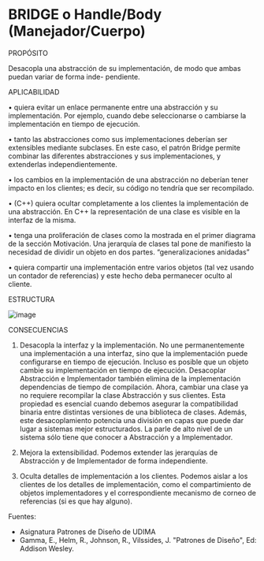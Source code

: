 <h1>BRIDGE  o Handle/Body (Manejador/Cuerpo)</h1>

PROPÓSITO

Desacopla una abstracción de su implementación, de modo que ambas puedan variar de forma inde- pendiente.

APLICABILIDAD

• quiera evitar un enlace permanente entre una abstracción y su implementación. Por ejemplo, cuando debe seleccionarse o cambiarse la implementación en tiempo de ejecución.

• tanto las abstracciones como sus implementaciones deberían ser extensibles mediante subclases. En este caso, el patrón Bridge permite combinar las diferentes abstracciones y sus implementaciones, y extenderlas independientemente.

• los cambios en la implementación de una abstracción no deberían tener impacto en los clientes; es decir, su código no tendría que ser recompilado.

• (C++) quiera ocultar completamente a los clientes la implementación de una abstracción. En C++ la representación de una clase es visible en la interfaz de la misma.

• tenga una proliferación de clases como la mostrada en el primer diagrama de la sección Motivación. Una jerarquía de clases tal pone de manifiesto la necesidad de dividir un objeto en dos partes. “generalizaciones anidadas” 

• quiera compartir una implementación entre varios objetos (tal vez usando un contador de referencias) y este hecho deba permanecer oculto al cliente. 


ESTRUCTURA

![image](https://user-images.githubusercontent.com/52029674/198878643-9f1eb0bb-7be2-4a60-92fd-2ae34ad9ee50.png)


CONSECUENCIAS

1. Desacopla la interfaz y la implementación. No une permanentemente una implementación a una interfaz, sino que la implementación puede configurarse en tiempo de ejecución. Incluso es posible que un objeto cambie su implementación en tiempo de ejecución.
Desacoplar Abstracción e Implementador también elimina de la implementación dependencias de tiempo de compilación. Ahora, cambiar una clase ya no requiere recompilar la clase Abstracción y sus clientes. Esta propiedad es esencial cuando debemos asegurar la compatibilidad binaria entre distintas versiones de una biblioteca de clases.
Además, este desacoplamiento potencia una división en capas que puede dar lugar a sistemas mejor estructurados. La parle de alto nivel de un sistema sólo tiene que conocer a Abstracción y a Implementador.

2. Mejora la extensibilidad. Podemos extender las jerarquías de Abstracción y de Implementador de forma independiente.

3. Oculta detalles de implementación a los clientes. Podemos aislar a los clientes de los detalles de implementación, como el compartimiento de objetos implementadores y el correspondiente mecanismo de corneo de referencias (si es que hay alguno).


Fuentes:
-   Asignatura Patrones de Diseño de UDIMA 
-   Gamma, E., Helm, R., Johnson, R., Vilssides, J. "Patrones de Diseño", Ed: Addison Wesley.


